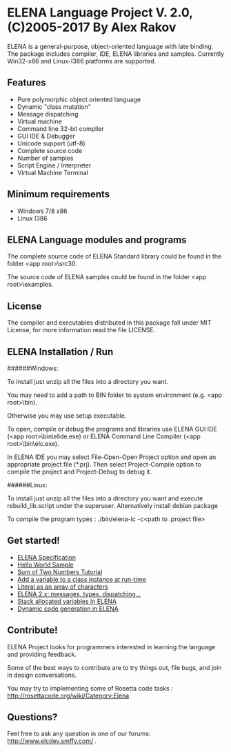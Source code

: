 ELENA Language Project V. 2.0, (C)2005-2017  By Alex Rakov
====
ELENA is a general-purpose, object-oriented language with late binding. The package includes compiler, IDE, ELENA libraries and samples.
Currently Win32-x86 and Linux-I386 platforms are supported.

Features
---
- Pure polymorphic object oriented language
- Dynamic "class mutation"
- Message dispatching
- Virtual machine
- Command line 32-bit compiler
- GUI IDE & Debugger
- Unicode support (utf-8)
- Complete source code
- Number of samples
- Script Engine / Interpreter
- Virtual Machine Terminal

Minimum requirements
---
 - Windows 7/8 x86
 - Linux I386

ELENA Language modules and programs
---
The complete source code of ELENA Standard library could be found
in the folder &lt;app root&gt;\src30.

The source code of ELENA samples could be found
in the folder &lt;app root&gt;\examples.

License
---
The compiler and executables distributed in this package fall under MIT License, 
for more information read the file LICENSE.

ELENA Installation / Run
---

######Windows:

To install just unzip all the files into a directory you want.

You may need to add a path to BIN folder to system environment (e.g. &lt;app root&gt;\bin).

Otherwise you may use setup executable.

To open, compile or debug the programs and libraries use ELENA GUI IDE 
(&lt;app root&gt;\bin\elide.exe) or ELENA Command Line Compiler 
(&lt;app root&gt;\bin\elc.exe).

In ELENA IDE you may select File-Open-Open Project option and open an 
appropriate project file (*.prj). Then select Project-Compile option to 
compile the project and Project-Debug to debug it.

######Linux:

To install just unzip all the files into a directory you want and execute 
rebuild_lib.script under the superuser. Alternatively install debian package

To compile the program types : ./bin/elena-lc -c<path to .project file>

Get started!
---
* [ELENA Specification](http://github.com/ELENA-LANG/elena-lang/wiki/ELENA-Programming-Language)
* [Hello World Sample](http://elenalang.blogspot.de/2013/08/elena-20-hello-world-tutorial.html)
* [Sum of Two Numbers Tutorial ](http://elenalang.blogspot.de/2013/09/elena-20-sum-two-numbers-tutorial.html)
* [Add a variable to a class instance at run-time](http://elenalang.blogspot.de/2013/10/elena-20-tutorial-add-variable-to-class.html)
* [Literal as an array of characters ](http://elenalang.blogspot.de/2015/04/tutorial-literal-as-array-of-characters.html)
* [ELENA 2.x: messages, types, dispatching...](http://elenalang.blogspot.de/2015/02/elena-2x-messages-types-dispatching.html)
* [Stack allocated variables in ELENA](http://elenalang.blogspot.de/2015/08/stack-allocated-variables-in-elena.html)
* [Dynamic code generation in ELENA](http://elenalang.blogspot.de/2016/06/tutorial-dynamic-code-generation-in.html)

Contribute!
---
ELENA Project looks for programmers interested in learning the language and providing feedback.

Some of the best ways to contribute are to try things out, file bugs, and join in design conversations. 

You may try to implementing some of Rosetta code tasks : http://rosettacode.org/wiki/Category:Elena

Questions?
---
Feel free to ask any question in one of our forums: http://www.elcdev.smffy.com/ .
